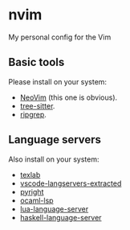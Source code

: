 # nvim
My personal config for the Vim

## Basic tools
Please install on your system:

* [NeoVim](https://neovim.io/) (this one is obvious).
* [tree-sitter](https://tree-sitter.github.io/tree-sitter/).
* [ripgrep](https://github.com/BurntSushi/ripgrep).

## Language servers
Also install on your system:

* [texlab](https://github.com/latex-lsp/texlab)
* [vscode-langservers-extracted](https://github.com/hrsh7th/vscode-langservers-extracted)
* [pyright](https://github.com/microsoft/pyright)
* [ocaml-lsp ](https://github.com/ocaml/ocaml-lsp)
* [lua-language-server](https://github.com/LuaLS/lua-language-server)
* [haskell-language-server](https://github.com/haskell/haskell-language-server)
